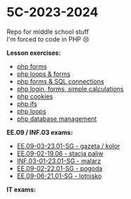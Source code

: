 # 5C-2023-2024

Repo for middle school stuff <br>
I'm forced to code in PHP 😢

**Lesson exercises:**
* [php forms](/04_10_2023)
* [php loops & forms](/05_10_2023)
* [php forms & SQL connections](/18_10_2023)
* [php login, forms, simple calculations](/19_10_2023)
* [php cookies](/25_10_2023)
* [php ifs](/08_11_2023)
* [php loops](/09_11_2023)
* [php database management](/15_11_2023)

**EE.09 / INF.03 exams:**
* [EE.09-03-23.01-SG - gazeta / kolor](/EE.09-03-23.01-SG)
* [EE.09-02-19.06 - stacja paliw](/EE.09-02-19.06)
* [INF.03-01-23.01-SG - malarz](/INF.03-01-23.01-SG)
* [EE.09-02-22.01-SG - pogoda](/11_10_2023)
* [EE.09-06-21.01-SG - lotnisko](/26_10_2023)

**IT exams:**
